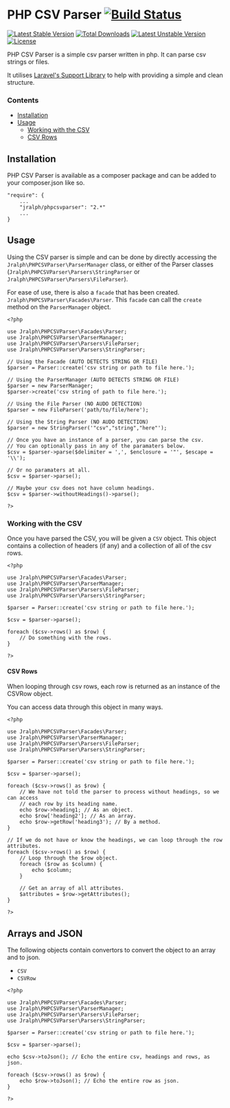 # PHP CSV Parser [![Build Status](https://travis-ci.org/jralph/PHPCSVParser.svg)](https://travis-ci.org/jralph/PHPCSVParser) #

[![Latest Stable Version](https://poser.pugx.org/jralph/phpcsvparser/v/stable.svg)](https://packagist.org/packages/jralph/phpcsvparser) [![Total Downloads](https://poser.pugx.org/jralph/phpcsvparser/downloads.svg)](https://packagist.org/packages/jralph/phpcsvparser) [![Latest Unstable Version](https://poser.pugx.org/jralph/phpcsvparser/v/unstable.svg)](https://packagist.org/packages/jralph/phpcsvparser) [![License](https://poser.pugx.org/jralph/phpcsvparser/license.svg)](https://packagist.org/packages/jralph/phpcsvparser)

PHP CSV Parser is a simple csv parser written in php. It can parse csv strings or files.

It utilises [Laravel's Support Library](http://laravel.com/api/namespace-Illuminate.Support.html) to help with providing a simple and clean structure.

### Contents ###

- [Installation](#installation)
- [Usage](#usage)
    - [Working with the CSV](#working-with-the-csv)
    - [CSV Rows](#csv-rows)

## Installation ##

PHP CSV Parser is available as a composer package and can be added to your composer.json like so.

```
"require": {
    ...
    "jralph/phpcsvparser": "2.*"
    ...
}
```

## Usage ##

Using the CSV parser is simple and can be done by directly accessing the `Jralph\PHPCSVParser\ParserManager` class, or either of the Parser classes (`Jralph\PHPCSVParser\Parsers\StringParser` or `Jralph\PHPCSVParser\Parsers\FileParser`).

For ease of use, there is also a `facade` that has been created. `Jralph\PHPCSVParser\Facades\Parser`. This `facade` can call the `create` method on the `ParserManager` object.

```
<?php

use Jralph\PHPCSVParser\Facades\Parser;
use Jralph\PHPCSVParser\ParserManager;
use Jralph\PHPCSVParser\Parsers\FileParser;
use Jralph\PHPCSVParser\Parsers\StringParser;

// Using the Facade (AUTO DETECTS STRING OR FILE)
$parser = Parser::create('csv string or path to file here.');

// Using the ParserManager (AUTO DETECTS STRING OR FILE)
$parser = new ParserManager;
$parser->create('csv string of path to file here.');

// Using the File Parser (NO AUDO DETECTION)
$parser = new FileParser('path/to/file/here');

// Using the String Parser (NO AUDO DETECTION)
$parser = new StringParser('"csv","string","here"');

// Once you have an instance of a parser, you can parse the csv.
// You can optionally pass in any of the paramaters below.
$csv = $parser->parse($delimiter = ',', $enclosure = '"', $escape = '\\');

// Or no paramaters at all.
$csv = $parser->parse();

// Maybe your csv does not have column headings.
$csv = $parser->withoutHeadings()->parse();

?>
```

### Working with the CSV ###

Once you have parsed the CSV, you will be given a `CSV` object. This object contains a collection of headers (if any) and a collection of all of the csv rows.

```
<?php

use Jralph\PHPCSVParser\Facades\Parser;
use Jralph\PHPCSVParser\ParserManager;
use Jralph\PHPCSVParser\Parsers\FileParser;
use Jralph\PHPCSVParser\Parsers\StringParser;

$parser = Parser::create('csv string or path to file here.');

$csv = $parser->parse();

foreach ($csv->rows() as $row) {
    // Do something with the rows.
}

?>
```

#### CSV Rows ####

When looping through csv rows, each row is returned as an instance of the CSVRow object.

You can access data through this object in many ways.

```
<?php

use Jralph\PHPCSVParser\Facades\Parser;
use Jralph\PHPCSVParser\ParserManager;
use Jralph\PHPCSVParser\Parsers\FileParser;
use Jralph\PHPCSVParser\Parsers\StringParser;

$parser = Parser::create('csv string or path to file here.');

$csv = $parser->parse();

foreach ($csv->rows() as $row) {
    // We have not told the parser to process without headings, so we can access
    // each row by its heading name.
    echo $row->heading1; // As an object.
    echo $row['heading2']; // As an array.
    echo $row->getRow('heading3'); // By a method.
}

// If we do not have or know the headings, we can loop through the row attributes.
foreach ($csv->rows() as $row) {
    // Loop through the $row object.
    foreach ($row as $column) {
        echo $column;
    }

    // Get an array of all attributes.
    $attributes = $row->getAttributes();
}

?>
```

## Arrays and JSON ##

The following objects contain convertors to convert the object to an array and to json.

- `CSV`
- `CSVRow`

```
<?php

use Jralph\PHPCSVParser\Facades\Parser;
use Jralph\PHPCSVParser\ParserManager;
use Jralph\PHPCSVParser\Parsers\FileParser;
use Jralph\PHPCSVParser\Parsers\StringParser;

$parser = Parser::create('csv string or path to file here.');

$csv = $parser->parse();

echo $csv->toJson(); // Echo the entire csv, headings and rows, as json.

foreach ($csv->rows() as $row) {
    echo $row->toJson(); // Echo the entire row as json.
}

?>
```
